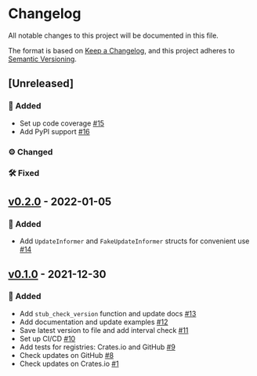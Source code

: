 # Changelog
All notable changes to this project will be documented in this file.

The format is based on [Keep a Changelog](https://keepachangelog.com/en/1.0.0),
and this project adheres to [Semantic Versioning](https://semver.org/spec/v2.0.0.html).

## [Unreleased]
### 🚀 Added
- Set up code coverage [#15](https://github.com/mgrachev/update-informer/pull/15)
- Add PyPI support [#16](https://github.com/mgrachev/update-informer/pull/16)

### ⚙️ Changed

### 🛠 Fixed

## [v0.2.0] - 2022-01-05
### 🚀 Added
- Add `UpdateInformer` and `FakeUpdateInformer` structs for convenient use [#14](https://github.com/mgrachev/update-informer/pull/14)

## [v0.1.0] - 2021-12-30
### 🚀 Added
- Add `stub_check_version` function and update docs [#13](https://github.com/mgrachev/update-informer/pull/13)
- Add documentation and update examples [#12](https://github.com/mgrachev/update-informer/pull/12)
- Save latest version to file and add interval check [#11](https://github.com/mgrachev/update-informer/pull/11)
- Set up CI/CD [#10](https://github.com/mgrachev/update-informer/pull/10)
- Add tests for registries: Crates.io and GitHub [#9](https://github.com/mgrachev/update-informer/pull/9)
- Check updates on GitHub [#8](https://github.com/mgrachev/update-informer/pull/8)
- Check updates on Crates.io [#1](https://github.com/mgrachev/update-informer/pull/1)

[v0.2.0]: https://github.com/mgrachev/update-informer/releases/tag/v0.2.0
[v0.1.0]: https://github.com/mgrachev/update-informer/releases/tag/v0.1.0

